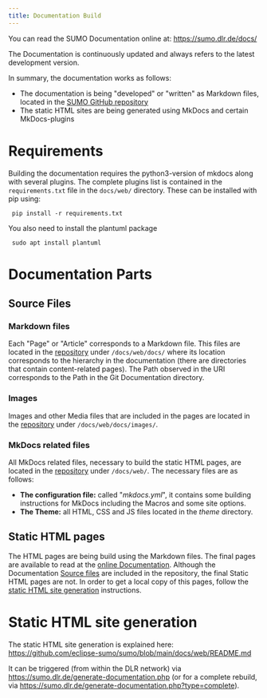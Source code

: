 ```yaml
---
title: Documentation Build
---
```


You can read the SUMO Documentation online at: <https://sumo.dlr.de/docs/>

The Documentation is continuously updated and always refers to the latest development version.

In summary, the documentation works as follows:

- The documentation is being "developed" or "written" as Markdown files, located in the [SUMO GitHub repository](https://github.com/eclipse-sumo/sumo/tree/main/docs/web)
- The static HTML sites are being generated using MkDocs and certain MkDocs-plugins

# Requirements
Building the documentation requires the python3-version of mkdocs along with several plugins. The complete plugins list is contained in the `requirements.txt` file in the `docs/web/` directory. These can be installed with pip using:
```
 pip install -r requirements.txt
```
You also need to install the plantuml package
```
 sudo apt install plantuml
```

# Documentation Parts

## Source Files

### Markdown files

Each "Page" or "Article" corresponds to a Markdown file. This files are located in the [repository](https://github.com/eclipse-sumo/sumo/tree/main/docs/web/docs) under `/docs/web/docs/` where its location corresponds to the hierarchy in the documentation (there are directories that contain content-related pages). The Path observed in the URI corresponds to the Path in the Git Documentation directory.

### Images

Images and other Media files that are included in the pages are located in the [repository](https://github.com/eclipse-sumo/sumo/tree/main/docs/web/docs/images) under `/docs/web/docs/images/`.

### MkDocs related files

All MkDocs related files, necessary to build the static HTML pages, are located in the [repository](https://github.com/eclipse-sumo/sumo/tree/main/docs/web) under `/docs/web/`.
The necessary files are as follows:

- **The configuration file:** called "*mkdocs.yml*", it contains some building instructions for MkDocs including the Macros and some site options.
- **The Theme:** all HTML, CSS and JS files located in the *theme* directory.

## Static HTML pages

The HTML pages are being build using the Markdown files. The final pages are available to read at the [online Documentation](https://sumo.dlr.de/docs/). Although the Documentation [Source files](#source_files) are included in the repository, the final Static HTML pages are not. In order to get a local copy of this pages, follow the [static HTML site generation](#static_html_site_generation) instructions.

# Static HTML site generation

The static HTML site generation is explained here: <https://github.com/eclipse-sumo/sumo/blob/main/docs/web/README.md>

It can be triggered (from within the DLR network) via <https://sumo.dlr.de/generate-documentation.php> (or for a complete rebuild, via <https://sumo.dlr.de/generate-documentation.php?type=complete>).
